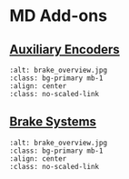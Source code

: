 # MD Add-ons

## [Auxiliary Encoders](./aux_encoders/Auxiliary%20Encoder.md)
```{figure} ./aux_encoders/images/output_encoders.jpg
:alt: brake_overview.jpg
:class: bg-primary mb-1
:align: center
:class: no-scaled-link
```
## [Brake Systems](./brake_systems/Brake%20systems.md)
```{figure} ./brake_systems/images/brake_overview.png
:alt: brake_overview.jpg
:class: bg-primary mb-1
:align: center
:class: no-scaled-link
```
